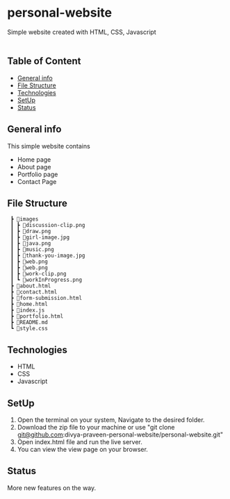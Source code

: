 



# personal-website <!-- omit in toc -->

Simple website created with HTML, CSS, Javascript
<br>
<br>

## Table of Content <!-- omit in toc -->
- [General info](#general-info)
- [File Structure](#file-structure)
- [Technologies](#technologies)
- [SetUp](#setup)
- [Status](#status)

## General info
This simple website contains 
 <ul>
   <li>Home page</li>
   <li>About page</li>
   <li>Portfolio page</li>
   <li>Contact Page</li>
 </ul>  

## File Structure
```📦personal-website
 ┣ 📂images
 ┃ ┣ 📜discussion-clip.png
 ┃ ┣ 📜draw.png
 ┃ ┣ 📜girl-image.jpg
 ┃ ┣ 📜java.png
 ┃ ┣ 📜music.png
 ┃ ┣ 📜thank-you-image.jpg
 ┃ ┣ 📜web.png   
 ┃ ┣ 📜web.png
 ┃ ┣ 📜work-clip.png 
 ┃ ┗ 📜workInProgress.png
 ┣ 📜about.html
 ┣ 📜contact.html
 ┣ 📜form-submission.html
 ┣ 📜home.html
 ┣ 📜index.js 
 ┣ 📜portfolio.html
 ┣ 📜README.md
 ┗ 📜style.css
```
## Technologies
- HTML 
- CSS  
- Javascript 

## SetUp

1. Open the terminal on your system, Navigate to the desired folder.
2. Download the zip file to your machine or  use "git clone git@github.com:divya-praveen-personal-website/personal-website.git"
3. Open index.html file and run the live server.
4. You can view the view page on your browser.

## Status

 More new features on the way.
